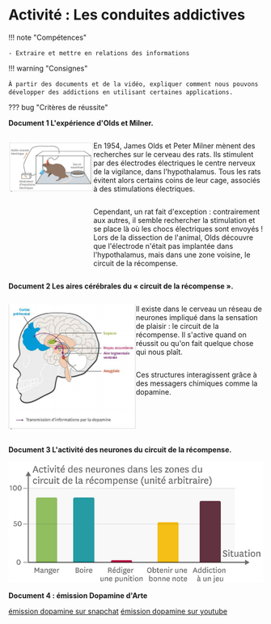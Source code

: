 # Activité : Les conduites addictives

!!! note "Compétences"

    - Extraire et mettre en relations des informations   

!!! warning "Consignes"

    À partir des documents et de la vidéo, expliquer comment nous pouvons développer des addictions en utilisant certaines applications.

??? bug "Critères de réussite"

**Document 1 L'expérience d'Olds et Milner.**

<div markdown style="display:flex; flex-direction: row;">
<div markdown style="display:flex; flex: 1 1 0; flex-direction: column;">


![](Pictures/schemaExpDopamine.png)

</div>
<div markdown style="display:flex; flex: 2 1 0;  flex-direction: column;">

En 1954, James Olds et Peter Milner mènent des recherches sur le cerveau des rats. Ils stimulent par des électrodes électriques le centre nerveux de la vigilance, dans l'hypothalamus. Tous les rats évitent alors certains coins de leur cage, associés à des stimulations électriques.

Cependant, un rat fait d'exception : contrairement aux autres, il semble rechercher la stimulation et se place là où les chocs électriques sont envoyés ! Lors de la dissection de l'animal, Olds découvre que l'électrode n'était pas implantée dans l'hypothalamus, mais dans une zone voisine, le circuit de la récompense.

</div>
</div>


**Document 2 Les aires cérébrales du « circuit de la récompense ».**

<div markdown style="display:flex; flex-direction: row;">
<div markdown style="display:flex; flex: 1 1 0; flex-direction: column;">

![](Pictures/zoneCircuitRecompense.png)

</div>
<div markdown style="display:flex; flex: 1 1 0; flex-direction: column;">

Il existe dans le cerveau un réseau de neurones impliqué dans la sensation de plaisir : le circuit de la récompense. Il s'active quand on réussit ou qu'on fait quelque chose qui nous plaît.

Ces structures interagissent grâce à des messagers chimiques comme la dopamine.

</div>
</div>

**Document 3 L'activité des neurones du circuit de la récompense.**

![](Pictures/graphActiviteNeuronesCircuitRecompense.png)

**Document 4 : émission Dopamine d'Arte**

[émission dopamine sur snapchat](https://www.arte.tv/fr/videos/085801-006-A/dopamine/)
[émission dopamine sur youtube](https://www.arte.tv/fr/videos/085801-005-A/dopamine/)
